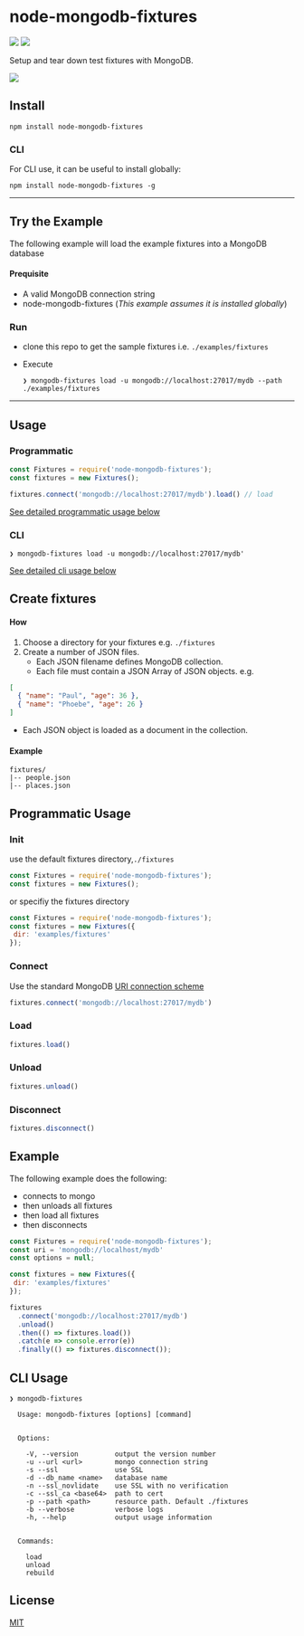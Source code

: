 # node-mongodb-fixtures

![](https://img.shields.io/badge/status-stable-green.svg) ![](https://img.shields.io/badge/license-MIT-blue.svg)

Setup and tear down test fixtures with MongoDB.

![](https://github.com/cdimascio/node-mongodb-fixtures/raw/3fd02679f26a21f18d5115626a5759b5866248a9/assets/mongodb-creative-commons.jpeg
)

## Install
```shell
npm install node-mongodb-fixtures
```

### CLI

For CLI use, it can be useful to install globally:

```shell
npm install node-mongodb-fixtures -g
```

---

## Try the Example

The following example will load the example fixtures into a MongoDB database

#### Prequisite
- A valid MongoDB connection string
- node-mongodb-fixtures (*This example assumes it is installed globally*)

### Run
- clone this repo to get the sample fixtures i.e. `./examples/fixtures`
- Execute
	
	```shell
	❯ mongodb-fixtures load -u mongodb://localhost:27017/mydb --path ./examples/fixtures
	```

---

## Usage

### Programmatic
```javascript
const Fixtures = require('node-mongodb-fixtures');
const fixtures = new Fixtures(); 

fixtures.connect('mongodb://localhost:27017/mydb').load() // load
```

[See detailed programmatic usage below](#programmatic-usage)

### CLI

```shell
❯ mongodb-fixtures load -u mongodb://localhost:27017/mydb'
```

[See detailed cli usage below](#cli-usage)


## Create fixtures

#### How

1. Choose a directory for your fixtures e.g. `./fixtures` 
2. Create a number of JSON files.
	- Each JSON filename defines MongoDB collection.
	- Each file must contain a JSON Array of JSON objects. e.g. 

```json
[
  { "name": "Paul", "age": 36 }, 
  { "name": "Phoebe", "age": 26 }
]
```
- Each JSON object is loaded as a document in the collection.

#### Example

```
fixtures/
|-- people.json
|-- places.json
```


## Programmatic Usage
### Init

use the default fixtures directory,`./fixtures`

```javascript
const Fixtures = require('node-mongodb-fixtures');
const fixtures = new Fixtures(); 
```

or specifiy the fixtures directory

```javascript
const Fixtures = require('node-mongodb-fixtures');
const fixtures = new Fixtures({
 dir: 'examples/fixtures' 
}); 
```


### Connect
Use the standard MongoDB [URI connection scheme](https://docs.mongodb.com/manual/reference/connection-string/)

```javascript
fixtures.connect('mongodb://localhost:27017/mydb')
```

### Load

```javascript
fixtures.load()
```  

### Unload

```javascript
fixtures.unload()
```  

### Disconnect

```javascript
fixtures.disconnect()
```  

## Example

The following example does the following:
- connects to mongo
- then unloads all fixtures
- then load all fixtures
- then disconnects


```javascript
const Fixtures = require('node-mongodb-fixtures');
const uri = 'mongodb://localhost/mydb'
const options = null;

const fixtures = new Fixtures({
 dir: 'examples/fixtures' 
});

fixtures
  .connect('mongodb://localhost:27017/mydb')
  .unload()
  .then(() => fixtures.load())
  .catch(e => console.error(e))
  .finally(() => fixtures.disconnect());

```

## CLI Usage

```shell
❯ mongodb-fixtures

  Usage: mongodb-fixtures [options] [command]


  Options:

    -V, --version         output the version number
    -u --url <url>        mongo connection string
    -s --ssl              use SSL
    -d --db_name <name>   database name
    -n --ssl_novlidate    use SSL with no verification
    -c --ssl_ca <base64>  path to cert
    -p --path <path>      resource path. Default ./fixtures
    -b --verbose          verbose logs
    -h, --help            output usage information


  Commands:

    load    
    unload  
    rebuild 
```

## License
[MIT](https://opensource.org/licenses/MIT)